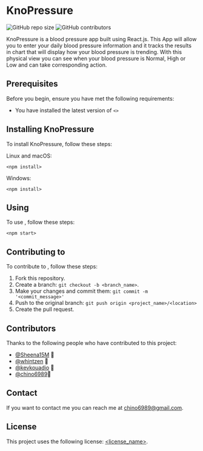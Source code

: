 # KnoPressure

![GitHub repo size](https://img.shields.io/github/repo-size/kevkouadio/KnoPressure-App)
![GitHub contributors](https://img.shields.io/github/contributors/kevkouadio/KnoPressure-App?style=plastic)

 KnoPressure is a blood pressure app built using React.js.  This App will allow you to enter your daily blood pressure information and it tracks the results in chart that will display how your blood pressure is trending.  With this physical view you can see when your blood pressure is Normal, High or Low and can take corresponding action. 

<!-- <!-- Additional line of information text about what the project does. -->

## Prerequisites

Before you begin, ensure you have met the following requirements:

<!--- These are just example requirements. Add, duplicate or remove as required --->

- You have installed the latest version of `<>`

## Installing KnoPressure

To install KnoPressure, follow these steps:

Linux and macOS:

```
<npm install>
```

Windows:

```
<npm install>
```

## Using <KnowPressure>

To use <KnoPressure>, follow these steps:

```
<npm start>
```

## Contributing to <KnowPressure>

To contribute to <KnoPressure>, follow these steps:

1. Fork this repository.
2. Create a branch: `git checkout -b <branch_name>`.
3. Make your changes and commit them: `git commit -m '<commit_message>'`
4. Push to the original branch: `git push origin <project_name>/<location>`
5. Create the pull request.

## Contributors

Thanks to the following people who have contributed to this project:

- [@Sheena15M](https://github.com/Sheena15M) 🐛
- [@whintzen](https://github.com/whintzen) 🐛
- [@kevkouadio](https://github.com/kevkouadio) 🐛
- [@chino6989](https://github.com/chino6989)🐛

## Contact

If you want to contact me you can reach me at <chino6989@gmail.com>.

## License

This project uses the following license: [<license_name>](link).
